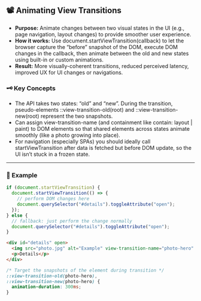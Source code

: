 ## 📽️ Animating View Transitions

- **Purpose:** Animate changes between two visual states in the UI (e.g., page navigation, layout changes) to provide smoother user experience.
- **How it works:** Use document.startViewTransition(callback) to let the browser capture the “before” snapshot of the DOM, execute DOM changes in the callback, then animate between the old and new states using built-in or custom animations.
- **Result:** More visually-coherent transitions, reduced perceived latency, improved UX for UI changes or navigations.

### 🗝️ Key Concepts

- The API takes two states: “old” and “new”. During the transition, pseudo-elements ::view-transition-old(root) and ::view-transition-new(root) represent the two snapshots.
- Can assign view-transition-name (and containment like contain: layout | paint) to DOM elements so that shared elements across states animate smoothly (like a photo growing into place).
- For navigation (especially SPAs) you should ideally call startViewTransition after data is fetched but before DOM update, so the UI isn’t stuck in a frozen state.

---

### 🧩 Example

```js
if (document.startViewTransition) {
  document.startViewTransition(() => {
    // perform DOM changes here
    document.querySelector("#details").toggleAttribute("open");
  });
} else {
  // fallback: just perform the change normally
  document.querySelector("#details").toggleAttribute("open");
}
```

```html
<div id="details" open>
  <img src="photo.jpg" alt="Example" view-transition-name="photo-hero" />
  <p>Details</p>
</div>
```

```css
/* Target the snapshots of the element during transition */
::view-transition-old(photo-hero),
::view-transition-new(photo-hero) {
  animation-duration: 300ms;
}
```
